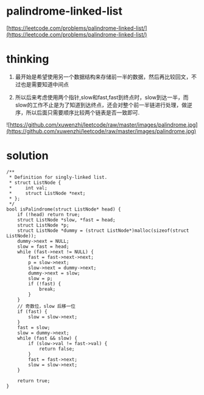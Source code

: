 # palindrome-linked-list

[https://leetcode.com/problems/palindrome-linked-list/](https://leetcode.com/problems/palindrome-linked-list/)

# thinking

1. 最开始是希望使用另一个数据结构来存储前一半的数据，然后再比较回文，不过也是需要知道中间点

2. 所以后来考虑使用两个指针,slow和fast,fast到终点时，slow到达一半，而slow的工作不止是为了知道到达终点，还会对整个前一半链进行处理，做逆序，所以后面只需要顺序比较两个链表是否一致即可.

![https://github.com/xuwenzhi/leetcode/raw/master/images/palindrome.jpg](https://github.com/xuwenzhi/leetcode/raw/master/images/palindrome.jpg)


# solution

```
/**
 * Definition for singly-linked list.
 * struct ListNode {
 *     int val;
 *     struct ListNode *next;
 * };
 */
bool isPalindrome(struct ListNode* head) {
    if (!head) return true;
    struct ListNode *slow, *fast = head;
    struct ListNode *p;
    struct ListNode *dummy = (struct ListNode*)malloc(sizeof(struct ListNode));
    dummy->next = NULL;
    slow = fast = head;
    while (fast->next != NULL) {
        fast = fast->next->next;
        p = slow->next;
        slow->next = dummy->next;
        dummy->next = slow;
        slow = p;
        if (!fast) {
            break;
        }
    }
    // 奇数位，slow 后移一位
    if (fast) {
        slow = slow->next;
    }
    fast = slow;
    slow = dummy->next;
    while (fast && slow) {
        if (slow->val != fast->val) {
            return false;
        }
        fast = fast->next;
        slow = slow->next;
    }

    return true;
}
```
